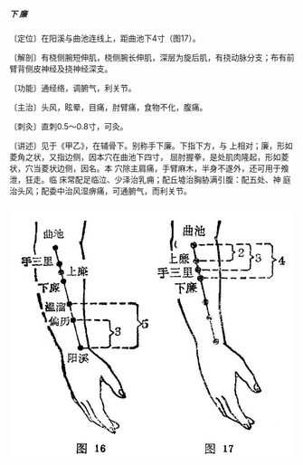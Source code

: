 ##### 下 廉

〔定位〕在阳溪与曲池连线上，距曲池下4寸（图17）。

〔解剖〕有桡侧腕短伸肌，桡侧腕长伸肌，深层为旋后肌，有挠动脉分支；布有前臂背侧皮神经及挠神经深支。

〔功能〕通经络，调腑气，利关节。

〔主治〕头风，眩晕，目痛，肘臂痛，食物不化，腹痛。

〔刺灸〕直刺0.5〜0.8寸，可灸。

〔讲述〕见于《甲乙》，在辅骨下。别称手下廉。下指下方，与 上相对；廉，形如菱角之状，又指边侧，因本穴在曲池下四寸， 屈肘握拳，是处肌肉隆起，形如菱状，穴当菱状边侧，因名。本 穴除主肩痛，手臂麻木，半身不遂外，还可用于飧泄，狂走。临 床常配足临泣、少泽治乳痈；配丘墟治胸胁满引腹：配五处、神 庭治头风；配委中治风湿痹痛，可通腑气，而利关节。

<img src="img/图16、17.jpg" style="zoom:80%;" />
